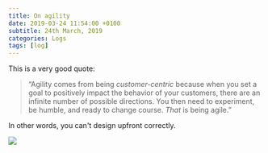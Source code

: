 ```yaml
---
title: On agility
date: 2019-03-24 11:54:00 +0100
subtitle: 24th March, 2019
categories: Logs
tags: [log]
---
```


This is a very good quote:

> “Agility comes from being *customer-centric* because when you set a goal to positively impact the behavior of your customers, there are an infinite number of possible directions. You then need to experiment, be humble, and ready to change course. *That* is being agile.”

In other words, you can't design upfront correctly.

![](/assets/log/n482_screen-shot-2019-03-24-at-15.52.04.png)